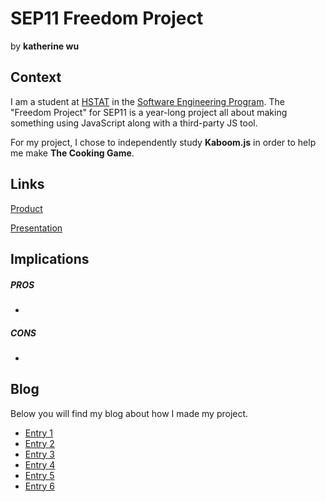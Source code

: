 # SEP11 Freedom Project
by **katherine wu**

## Context
I am a student at [HSTAT](https://www.hstat.org/) in the [Software Engineering Program](https://hstatsep.github.io/). The "Freedom Project" for SEP11 is a year-long project all about making something using JavaScript along with a third-party JS tool.

For my project, I chose to independently study **Kaboom.js** in order to help me make **The Cooking Game**.

## Links

[Product](https://katherinew5896.github.io/sep11-freedom-project/tool/kaboom/)

[Presentation](https://docs.google.com/presentation/d/1I7DhBuQJP0BuV2XR532SJXRRB0XofwneNnzXnazd_aU/edit?slide=id.p#slide=id.p)

## Implications
##### PROS
* 
##### CONS
* 


## Blog
Below you will find my blog about how I made my project.

* [Entry 1](blog/entry01.md)
* [Entry 2](blog/entry02.md)
* [Entry 3](blog/entry03.md)
* [Entry 4](blog/entry04.md)
* [Entry 5](blog/entry05.md)
* [Entry 6](blog/entry06.md)
